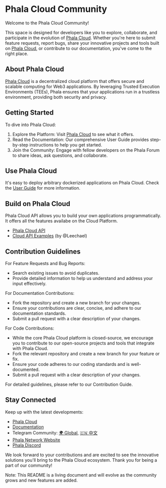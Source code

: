 # Phala Cloud Community

Welcome to the Phala Cloud Community!

This space is designed for developers like you to explore, collaborate, and participate in the evolution of [Phala Cloud](https://cloud.phala.network). Whether you're here to submit feature requests, report bugs, share your innovative projects and tools built on [Phala Cloud](https://cloud.phala.network), or contribute to our documentation, you've come to the right place.

## About Phala Cloud

[Phala Cloud](https://cloud.phala.network) is a decentralized cloud platform that offers secure and scalable computing for Web3 applications. By leveraging Trusted Execution Environments (TEEs), Phala ensures that your applications run in a trustless environment, providing both security and privacy.

## Getting Started

To dive into Phala Cloud:

1.	Explore the Platform: Visit [Phala Cloud](https://cloud.phala.network) to see what it offers.
2.	Read the Documentation: Our comprehensive User Guide provides step-by-step instructions to help you get started.
3.	Join the Community: Engage with fellow developers on the Phala Forum to share ideas, ask questions, and collaborate.

## Use Phala Cloud

It's easy to deploy arbitrary dockerized applications on Phala Cloud. Check the [User Guide](https://phalanetwork.notion.site/Phala-Cloud-User-Guide-1700317e04a18018a98ed9ea39b02670?pvs=4) for more information.

## Build on Phala Cloud

Phala Cloud API allows you to build your own applications programmatically. It offers all the features availabe on the Cloud Platform.

- [Phala Cloud API](https://cloud-api.phala.network/docs)
- [Cloud API Examples](https://github.com/Leechael/phala-cloud-api-example) (by @Leechael)

## Contribution Guidelines

For Feature Requests and Bug Reports:

- Search existing issues to avoid duplicates.
- Provide detailed information to help us understand and address your input effectively.

For Documentation Contributions:

- Fork the repository and create a new branch for your changes.
- Ensure your contributions are clear, concise, and adhere to our documentation standards.
- Submit a pull request with a clear description of your changes.

For Code Contributions:

- While the core Phala Cloud platform is closed-source, we encourage you to contribute to our open-source projects and tools that integrate with Phala Cloud.
- Fork the relevant repository and create a new branch for your feature or fix.
- Ensure your code adheres to our coding standards and is well-documented.
- Submit a pull request with a clear description of your changes.

For detailed guidelines, please refer to our Contribution Guide.

## Stay Connected

Keep up with the latest developments:
- [Phala Cloud](https://cloud.phala.network)
- [Documentation](https://phalanetwork.notion.site/Phala-Cloud-User-Guide-1700317e04a18018a98ed9ea39b02670?pvs=4)
- Telegram Community: [🌍 Global](https://t.me/+nbhjx1ADG9EyYmI9), [🇨🇳 中文](https://t.me/+4PcAE9qTZ1kzM2M9)
- [Phala Network Website](https://phala.network)
- [Phala Discord](https://discord.gg/phala-network)

We look forward to your contributions and are excited to see the innovative solutions you'll bring to the Phala Cloud ecosystem. Thank you for being a part of our community!

Note: This README is a living document and will evolve as the community grows and new features are added.